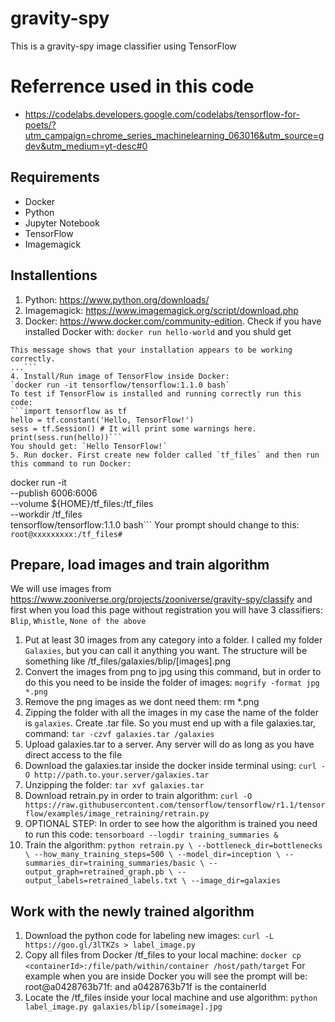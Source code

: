 # gravity-spy
This is a gravity-spy image classifier using TensorFlow

# Referrence used in this code
- https://codelabs.developers.google.com/codelabs/tensorflow-for-poets/?utm_campaign=chrome_series_machinelearning_063016&utm_source=gdev&utm_medium=yt-desc#0

## Requirements
- Docker
- Python
- Jupyter Notebook
- TensorFlow
- Imagemagick

## Installentions
1. Python: https://www.python.org/downloads/
2. Imagemagick: https://www.imagemagick.org/script/download.php
3. Docker: https://www.docker.com/community-edition. Check if you have installed Docker with:
`docker run hello-world`
and you shuld get
```Hello from Docker!
This message shows that your installation appears to be working correctly.
...```
4. Install/Run image of TensorFlow inside Docker:
`docker run -it tensorflow/tensorflow:1.1.0 bash`
To test if TensorFlow is installed and running correctly run this code: 
```import tensorflow as tf
hello = tf.constant('Hello, TensorFlow!')
sess = tf.Session() # It will print some warnings here.
print(sess.run(hello))```
You should get: `Hello TensorFlow!`
5. Run docker. First create new folder called `tf_files` and then run this command to run Docker:
```
docker run -it \
  --publish 6006:6006 \
  --volume ${HOME}/tf_files:/tf_files \
  --workdir /tf_files \
  tensorflow/tensorflow:1.1.0 bash```
  Your prompt should change to this: `root@xxxxxxxxx:/tf_files#`
  
## Prepare, load images and train algorithm
We will use images from https://www.zooniverse.org/projects/zooniverse/gravity-spy/classify and first when you load this page without registration you will have 3 classifiers: `Blip`, `Whistle`, `None of the above`
1. Put at least 30 images from any category into a folder. I called my folder `Galaxies`, but you can call it anything you want. The structure will be something like /tf_files/galaxies/blip/[images].png
2. Convert the images from png to jpg using this command, but in order to do this you need to be inside the folder of images: `mogrify -format jpg *.png`
3. Remove the png images as we dont need them: rm *.png
4. Zipping the folder with all the images in my case the name of the folder is `galaxies`. Create .tar file. So you must end up with a file galaxies.tar, command: `tar -czvf galaxies.tar /galaxies`
5. Upload galaxies.tar to a server. Any server will do as long as you have direct access to the file
6. Download the galaxies.tar inside the docker inside terminal using: `curl -O http://path.to.your.server/galaxies.tar`
7. Unzipping the folder: `tar xvf galaxies.tar`
8. Download retrain.py in order to train algorithm: `curl -O https://raw.githubusercontent.com/tensorflow/tensorflow/r1.1/tensorflow/examples/image_retraining/retrain.py`
9. OPTIONAL STEP: In order to see how the algorithm is trained you need to run this code: `tensorboard --logdir training_summaries &`
10. Train the algorithm: ```python retrain.py \
  --bottleneck_dir=bottlenecks \
  --how_many_training_steps=500 \
  --model_dir=inception \
  --summaries_dir=training_summaries/basic \
  --output_graph=retrained_graph.pb \
  --output_labels=retrained_labels.txt \
  --image_dir=galaxies```

## Work with the newly trained algorithm
1. Download the python code for labeling new images: `curl -L https://goo.gl/3lTKZs > label_image.py`
2. Copy all files from Docker /tf_files to your local machine: `docker cp <containerId>:/file/path/within/container /host/path/target` For example when you are inside Docker you will see the prompt will be: root@a0428763b71f: and a0428763b71f is the containerId
3. Locate the /tf_files inside your local machine and use algorithm: `python label_image.py galaxies/blip/[someimage].jpg`
